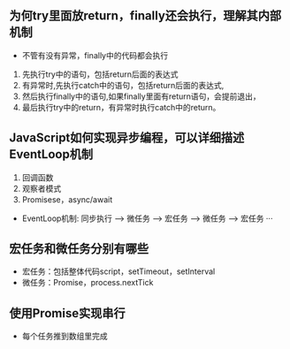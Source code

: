 ## 为何try里面放return，finally还会执行，理解其内部机制
* 不管有没有异常，finally中的代码都会执行
1. 先执行try中的语句，包括return后面的表达式
2. 有异常时,先执行catch中的语句，包括return后面的表达式,
3. 然后执行finally中的语句,如果finally里面有return语句，会提前退出，
4. 最后执行try中的return，有异常时执行catch中的return。

## JavaScript如何实现异步编程，可以详细描述EventLoop机制
1. 回调函数
2. 观察者模式
3. Promisese，async/await
* EventLoop机制: 同步执行 --> 微任务 --> 宏任务 --> 微任务 --> 宏任务 ···

## 宏任务和微任务分别有哪些
* 宏任务：包括整体代码script，setTimeout，setInterval
* 微任务：Promise，process.nextTick

## 使用Promise实现串行
* 每个任务推到数组里完成